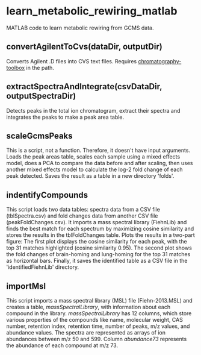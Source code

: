 # learn_metabolic_rewiring_matlab
MATLAB code to learn metabolic rewiring from GCMS data.

## convertAgilentToCvs(dataDir, outputDir)
Converts Agilent .D files into CVS text files. Requires [chromatography-toolbox](https://www.mathworks.com/matlabcentral/fileexchange/47696-chromatography-toolbox) in the path.

## extractSpectraAndIntegrate(csvDataDir, outputSpectraDir)
Detects peaks in the total ion chromatogram, extract their spectra and integrates the peaks to make a peak area table.

## scaleGcmsPeaks
This is a script, not a function. Therefore, it doesn't have input arguments. Loads the peak areas table, scales each sample using a mixed effects model, does a PCA to compare the data before and after scaling, then uses another mixed effects model to calculate the log-2 fold change of each peak detected. Saves the result as a table in a new directory 'folds'.

## indentifyCompounds
This script loads two data tables: spectra data from a CSV file (tblSpectra.csv) and fold changes data from another CSV file (peakFoldChanges.csv). It imports a mass spectral library (FiehnLib) and finds the best match for each spectrum by maximizing cosine similarity and stores the results in the tblFoldChanges table. Plots the results in a two-part figure: The first plot displays the cosine similarity for each peak, with the top 31 matches highlighted (cosine similarity 0.95). The second plot shows the fold changes of brain-homing and lung-homing for the top 31 matches as horizontal bars. Finally, it saves the identified table as a CSV file in the 'identifiedFiehnLib' directory.

## importMsl
This script imports a mass spectral library (MSL) file (Fiehn-2013.MSL) and creates a table, *massSpectralLibrary*, with information about each compound in the library. *massSpectralLibrary* has 12 columns, which store various properties of the compounds like name, molecular weight, CAS number, retention index, retention time, number of peaks, m/z values, and abundance values. The spectra are represented as arrays of ion abundances between m/z 50 and 599. Column *abundance73* represents the abundance of each compound at m/z 73.
